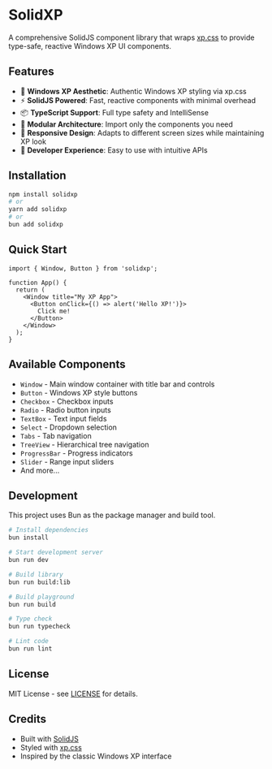 # SolidXP

A comprehensive SolidJS component library that wraps [xp.css](https://github.com/botoxparty/XP.css) to provide type-safe, reactive Windows XP UI components.

## Features

- 🎨 **Windows XP Aesthetic**: Authentic Windows XP styling via xp.css
- ⚡ **SolidJS Powered**: Fast, reactive components with minimal overhead
- 📦 **TypeScript Support**: Full type safety and IntelliSense
- 🔧 **Modular Architecture**: Import only the components you need
- 📱 **Responsive Design**: Adapts to different screen sizes while maintaining XP look
- 🎯 **Developer Experience**: Easy to use with intuitive APIs

## Installation

```bash
npm install solidxp
# or
yarn add solidxp
# or
bun add solidxp
```

## Quick Start

```tsx
import { Window, Button } from 'solidxp';

function App() {
  return (
    <Window title="My XP App">
      <Button onClick={() => alert('Hello XP!')}>
        Click me!
      </Button>
    </Window>
  );
}
```

## Available Components

- `Window` - Main window container with title bar and controls
- `Button` - Windows XP style buttons
- `Checkbox` - Checkbox inputs
- `Radio` - Radio button inputs  
- `TextBox` - Text input fields
- `Select` - Dropdown selection
- `Tabs` - Tab navigation
- `TreeView` - Hierarchical tree navigation
- `ProgressBar` - Progress indicators
- `Slider` - Range input sliders
- And more...

## Development

This project uses Bun as the package manager and build tool.

```bash
# Install dependencies
bun install

# Start development server
bun run dev

# Build library
bun run build:lib

# Build playground
bun run build

# Type check
bun run typecheck

# Lint code
bun run lint
```

## License

MIT License - see [LICENSE](./LICENSE) for details.

## Credits

- Built with [SolidJS](https://solidjs.com)
- Styled with [xp.css](https://github.com/botoxparty/XP.css)
- Inspired by the classic Windows XP interface